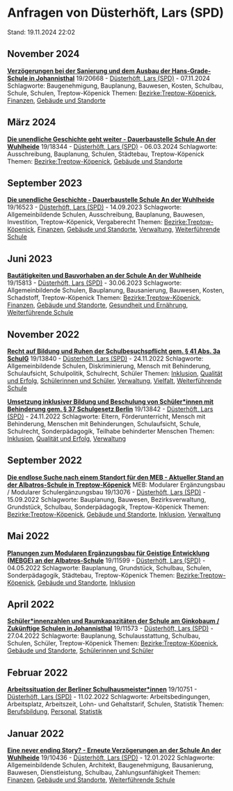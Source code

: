 # Anfragen von Düsterhöft, Lars (SPD)

Stand: 19.11.2024 22:02

## November 2024
**[Verzögerungen bei der Sanierung und dem Ausbau der Hans-Grade-Schule in Johannisthal](https://pardok.parlament-berlin.de/starweb/adis/citat/VT/19/SchrAnfr/S19-20668.pdf)**
19/20668 - [Düsterhöft, Lars (SPD)](autor_duesterhoeft_lars_spd.md) - 07.11.2024
Schlagworte: Baugenehmigung, Bauplanung, Bauwesen, Kosten, Schulbau, Schule, Schulen, Treptow-Köpenick
Themen: [Bezirke:Treptow-Köpenick](thema_bezirke_treptow-koepenick.md), [Finanzen](thema_finanzen.md), [Gebäude und Standorte](thema_gebaeude_und_standorte.md)

## März 2024
**[Die unendliche Geschichte geht weiter - Dauerbaustelle Schule An der Wuhlheide](https://pardok.parlament-berlin.de/starweb/adis/citat/VT/19/SchrAnfr/S19-18344.pdf)**
19/18344 - [Düsterhöft, Lars (SPD)](autor_duesterhoeft_lars_spd.md) - 06.03.2024
Schlagworte: Ausschreibung, Bauplanung, Schulen, Städtebau, Treptow-Köpenick
Themen: [Bezirke:Treptow-Köpenick](thema_bezirke_treptow-koepenick.md), [Gebäude und Standorte](thema_gebaeude_und_standorte.md)

## September 2023
**[Die unendliche Geschichte - Dauerbaustelle Schule An der Wuhlheide](https://pardok.parlament-berlin.de/starweb/adis/citat/VT/19/SchrAnfr/S19-16523.pdf)**
19/16523 - [Düsterhöft, Lars (SPD)](autor_duesterhoeft_lars_spd.md) - 14.09.2023
Schlagworte: Allgemeinbildende Schulen, Ausschreibung, Bauplanung, Bauwesen, Investition, Treptow-Köpenick, Vergaberecht
Themen: [Bezirke:Treptow-Köpenick](thema_bezirke_treptow-koepenick.md), [Finanzen](thema_finanzen.md), [Gebäude und Standorte](thema_gebaeude_und_standorte.md), [Verwaltung](thema_verwaltung.md), [Weiterführende Schule](thema_weiterfuehrende_schule.md)

## Juni 2023
**[Bautätigkeiten und Bauvorhaben an der Schule An der Wuhlheide](https://pardok.parlament-berlin.de/starweb/adis/citat/VT/19/SchrAnfr/S19-15813.pdf)**
19/15813 - [Düsterhöft, Lars (SPD)](autor_duesterhoeft_lars_spd.md) - 30.06.2023
Schlagworte: Allgemeinbildende Schulen, Bauplanung, Bausanierung, Bauwesen, Kosten, Schadstoff, Treptow-Köpenick
Themen: [Bezirke:Treptow-Köpenick](thema_bezirke_treptow-koepenick.md), [Finanzen](thema_finanzen.md), [Gebäude und Standorte](thema_gebaeude_und_standorte.md), [Gesundheit und Ernährung](thema_gesundheit_und_ernaehrung.md), [Weiterführende Schule](thema_weiterfuehrende_schule.md)

## November 2022
**[Recht auf Bildung und Ruhen der Schulbesuchspflicht gem. § 41 Abs. 3a SchulG](https://pardok.parlament-berlin.de/starweb/adis/citat/VT/19/SchrAnfr/S19-13840.pdf)**
19/13840 - [Düsterhöft, Lars (SPD)](autor_duesterhoeft_lars_spd.md) - 24.11.2022
Schlagworte: Allgemeinbildende Schulen, Diskriminierung, Mensch mit Behinderung, Schulaufsicht, Schulpolitik, Schulrecht, Schüler
Themen: [Inklusion](thema_inklusion.md), [Qualität und Erfolg](thema_qualitaet_und_erfolg.md), [Schülerinnen und Schüler](thema_schuelerinnen_und_schueler.md), [Verwaltung](thema_verwaltung.md), [Vielfalt](thema_vielfalt.md), [Weiterführende Schule](thema_weiterfuehrende_schule.md)

**[Umsetzung inklusiver Bildung und Beschulung von Schüler\*innen mit Behinderung gem. § 37 Schulgesetz Berlin](https://pardok.parlament-berlin.de/starweb/adis/citat/VT/19/SchrAnfr/S19-13842.pdf)**
19/13842 - [Düsterhöft, Lars (SPD)](autor_duesterhoeft_lars_spd.md) - 24.11.2022
Schlagworte: Eltern, Förderunterricht, Mensch mit Behinderung, Menschen mit Behinderungen, Schulaufsicht, Schule, Schulrecht, Sonderpädagogik, Teilhabe behinderter Menschen
Themen: [Inklusion](thema_inklusion.md), [Qualität und Erfolg](thema_qualitaet_und_erfolg.md), [Verwaltung](thema_verwaltung.md)

## September 2022
**[Die endlose Suche nach einem Standort für den MEB - Aktueller Stand an der Albatros-Schule in Treptow-Köpenick](https://pardok.parlament-berlin.de/starweb/adis/citat/VT/19/SchrAnfr/S19-13076.pdf)**
MEB: Modularer Ergänzungsbau / Modularer Schulergänzungsbau
19/13076 - [Düsterhöft, Lars (SPD)](autor_duesterhoeft_lars_spd.md) - 15.09.2022
Schlagworte: Bauplanung, Bauwesen, Bezirksverwaltung, Grundstück, Schulbau, Sonderpädagogik, Treptow-Köpenick
Themen: [Bezirke:Treptow-Köpenick](thema_bezirke_treptow-koepenick.md), [Gebäude und Standorte](thema_gebaeude_und_standorte.md), [Inklusion](thema_inklusion.md), [Verwaltung](thema_verwaltung.md)

## Mai 2022
**[Planungen zum Modularen Ergänzungsbau für Geistige Entwicklung (MEBGE) an der Albatros-Schule](https://pardok.parlament-berlin.de/starweb/adis/citat/VT/19/SchrAnfr/S19-11599.pdf)**
19/11599 - [Düsterhöft, Lars (SPD)](autor_duesterhoeft_lars_spd.md) - 04.05.2022
Schlagworte: Bauplanung, Grundstück, Schulbau, Schulen, Sonderpädagogik, Städtebau, Treptow-Köpenick
Themen: [Bezirke:Treptow-Köpenick](thema_bezirke_treptow-koepenick.md), [Gebäude und Standorte](thema_gebaeude_und_standorte.md), [Inklusion](thema_inklusion.md)

## April 2022
**[Schüler\*innenzahlen und Raumkapazitäten der Schule am Ginkobaum / Zukünftige Schulen in Johannisthal](https://pardok.parlament-berlin.de/starweb/adis/citat/VT/19/SchrAnfr/S19-11573.pdf)**
19/11573 - [Düsterhöft, Lars (SPD)](autor_duesterhoeft_lars_spd.md) - 27.04.2022
Schlagworte: Bauplanung, Schulausstattung, Schulbau, Schulen, Schüler, Treptow-Köpenick
Themen: [Bezirke:Treptow-Köpenick](thema_bezirke_treptow-koepenick.md), [Gebäude und Standorte](thema_gebaeude_und_standorte.md), [Schülerinnen und Schüler](thema_schuelerinnen_und_schueler.md)

## Februar 2022
**[Arbeitssituation der Berliner Schulhausmeister\*innen](https://pardok.parlament-berlin.de/starweb/adis/citat/VT/19/SchrAnfr/S19-10751.pdf)**
19/10751 - [Düsterhöft, Lars (SPD)](autor_duesterhoeft_lars_spd.md) - 11.02.2022
Schlagworte: Arbeitsbedingungen, Arbeitsplatz, Arbeitszeit, Lohn- und Gehaltstarif, Schulen, Statistik
Themen: [Berufsbildung](thema_berufsbildung.md), [Personal](thema_personal.md), [Statistik](thema_statistik.md)

## Januar 2022
**[Eine never ending Story? - Erneute Verzögerungen an der Schule An der Wuhlheide](https://pardok.parlament-berlin.de/starweb/adis/citat/VT/19/SchrAnfr/S19-10436.pdf)**
19/10436 - [Düsterhöft, Lars (SPD)](autor_duesterhoeft_lars_spd.md) - 12.01.2022
Schlagworte: Allgemeinbildende Schulen, Architekt, Baugenehmigung, Bausanierung, Bauwesen, Dienstleistung, Schulbau, Zahlungsunfähigkeit
Themen: [Finanzen](thema_finanzen.md), [Gebäude und Standorte](thema_gebaeude_und_standorte.md), [Weiterführende Schule](thema_weiterfuehrende_schule.md)

